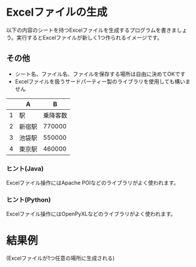 # Excelファイルの生成

以下の内容のシートを持つExcelファイルを生成するプログラムを書きましょう。実行するとExcelファイルが新しく1つ作られるイメージです。

## その他

- シート名、ファイル名、ファイルを保存する場所は自由に決めてOKです
- Excelファイルを扱うサードパーティー製のライブラリを使用しても構いません

||A|B|
|---|---|---|
|1|駅|乗降客数|
|2|新宿駅|770000|
|3|池袋駅|550000|
|4|東京駅|460000|

### ヒント(Java)

Excelファイル操作にはApache POIなどのライブラリがよく使われます。

### ヒント(Python)

Excelファイル操作にはOpenPyXLなどのライブラリがよく使われます。

# 結果例

(Excelファイルが1つ任意の場所に生成される)
